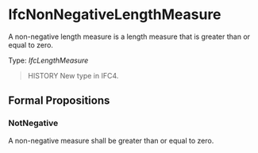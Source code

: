 # IfcNonNegativeLengthMeasure

A non-negative length measure is a length measure that is greater than or equal to zero.

Type: _IfcLengthMeasure_

> HISTORY New type in IFC4.

## Formal Propositions

### NotNegative
A non-negative measure shall be greater than or equal to zero.
